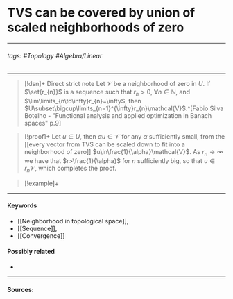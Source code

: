 # TVS can be covered by union of scaled neighborhoods of zero
***
###### tags: #Topology #Algebra/Linear 
***
>[!dsn]+ Direct strict note
>Let $\mathcal{V}$ be a neighborhood of zero in $U$. If $\set{r_{n}}$ is a sequence such that $r_{n}>0$, $\forall n\in\mathbb{N}$, and $\lim\limits_{n\to\infty}r_{n}=\infty$, then $U\subset\bigcup\limits_{n=1}^{\infty}r_{n}\mathcal{V}$.^[Fabio Silva Botelho - "Functional analysis and applied optimization in Banach spaces" p.9]

>[!proof]+
>Let $u\in U$, then $\alpha u\in\mathcal{V}$ for any $\alpha$ sufficiently small, from the [[every vector from TVS can be scaled down to fit into a neighborhood of zero]] $u\in\frac{1}{\alpha}\mathcal{V}$. As $r_{n}\to\infty$ we have that $r>\frac{1}{\alpha}$ for $n$ sufficiently big, so that $u\in r_{n}\mathcal{V}$, which completes the proof.

>[!example]+ 
>
***
#### Keywords
- [[Neighborhood in topological space]],
- [[Sequence]],
- [[Convergence]]
#### Possibly related
- 
***
#### Sources: